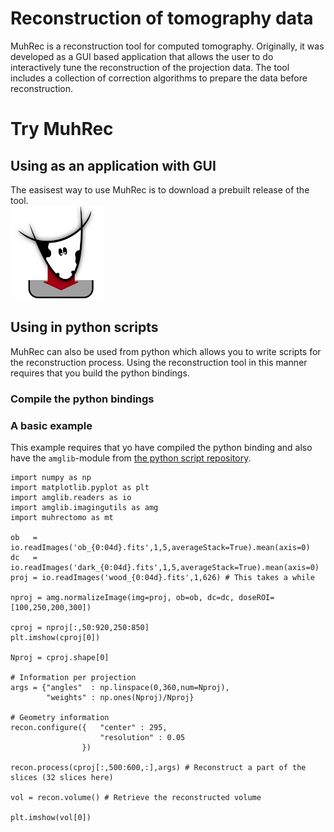 # Reconstruction of tomography data 
MuhRec is a reconstruction tool for computed tomography. Originally, it was developed as a GUI based application that allows the user to do interactively tune the reconstruction of the projection data. The tool includes a collection of correction algorithms to prepare the data before reconstruction.

# Try MuhRec
## Using as an application with GUI
The easisest way to use MuhRec is to download a prebuilt release of the tool.<br />
<a href="https://github.com/neutronimaging/imagingsuite/releases" style="text-align: center"><img src='figures/muh4_download.svg' width="150"/></a>

## Using in python scripts
MuhRec can also be used from python which allows you to write scripts for the reconstruction process. Using the reconstruction tool in this manner requires that you build the python bindings.

### Compile the python bindings

### A basic example
This example requires that yo have compiled the python binding and also have the ```amglib```-module from [the python script repository](https://github.com/neutronimaging/scripts).
```
import numpy as np
import matplotlib.pyplot as plt
import amglib.readers as io
import amglib.imagingutils as amg
import muhrectomo as mt

ob   = io.readImages('ob_{0:04d}.fits',1,5,averageStack=True).mean(axis=0)
dc   = io.readImages('dark_{0:04d}.fits',1,5,averageStack=True).mean(axis=0)
proj = io.readImages('wood_{0:04d}.fits',1,626) # This takes a while

nproj = amg.normalizeImage(img=proj, ob=ob, dc=dc, doseROI=[100,250,200,300])

cproj = nproj[:,50:920,250:850]
plt.imshow(cproj[0])

Nproj = cproj.shape[0]

# Information per projection
args = {"angles"  : np.linspace(0,360,num=Nproj), 
        "weights" : np.ones(Nproj)/Nproj}

# Geometry information
recon.configure({   "center" : 295, 
                    "resolution" : 0.05
                })

recon.process(cproj[:,500:600,:],args) # Reconstruct a part of the slices (32 slices here)

vol = recon.volume() # Retrieve the reconstructed volume

plt.imshow(vol[0])
```
